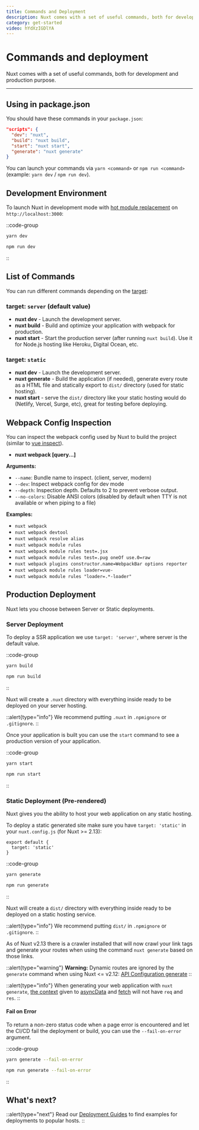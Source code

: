 ```yaml
---
title: Commands and Deployment
description: Nuxt comes with a set of useful commands, both for development and production purpose.
category: get-started
video: hYdXzIGDlYA
---
```

# Commands and deployment

Nuxt comes with a set of useful commands, both for development and production purpose.

---

## Using in package.json

You should have these commands in your `package.json`:

```json
"scripts": {
  "dev": "nuxt",
  "build": "nuxt build",
  "start": "nuxt start",
  "generate": "nuxt generate"
}
```

You can launch your commands via `yarn <command>` or `npm run <command>` (example: `yarn dev` / `npm run dev`).

## Development Environment

To launch Nuxt in development mode with [hot module replacement](https://webpack.js.org/concepts/hot-module-replacement/) on `http://localhost:3000`:



::code-group
```bash [Yarn]
yarn dev
```
```bash [NPM]
npm run dev
```
::

## List of Commands

You can run different commands depending on the [target](/___documentation___features/deployment-targets):

### target: `server` (default value)

- **nuxt dev** - Launch the development server.
- **nuxt build** - Build and optimize your application with webpack for production.
- **nuxt start** - Start the production server (after running `nuxt build`). Use it for Node.js hosting like Heroku, Digital Ocean, etc.

### target: `static`

- **nuxt dev** - Launch the development server.
- **nuxt generate** - Build the application (if needed), generate every route as a HTML file and statically export to `dist/` directory (used for static hosting).
- **nuxt start** - serve the `dist/` directory like your static hosting would do (Netlify, Vercel, Surge, etc), great for testing before deploying.

## Webpack Config Inspection

You can inspect the webpack config used by Nuxt to build the project (similar to [vue inspect](https://cli.vuejs.org/guide/webpack.html#inspecting-the-project-s-webpack-config)).

- **nuxt webpack [query...]**

**Arguments:**

- `--name`: Bundle name to inspect. (client, server, modern)
- `--dev`: Inspect webpack config for dev mode
- `--depth`: Inspection depth. Defaults to 2 to prevent verbose output.
- `--no-colors`: Disable ANSI colors (disabled by default when TTY is not available or when piping to a file)

**Examples:**

- `nuxt webpack`
- `nuxt webpack devtool`
- `nuxt webpack resolve alias`
- `nuxt webpack module rules`
- `nuxt webpack module rules test=.jsx`
- `nuxt webpack module rules test=.pug oneOf use.0=raw`
- `nuxt webpack plugins constructor.name=WebpackBar options reporter`
- `nuxt webpack module rules loader=vue-`
- `nuxt webpack module rules "loader=.*-loader"`

## Production Deployment

Nuxt lets you choose between Server or Static deployments.

### Server Deployment

To deploy a SSR application we use `target: 'server'`, where server is the default value.

::code-group
```bash [Yarn]
yarn build
```
```bash [NPM]
npm run build
```
::

Nuxt will create a `.nuxt` directory with everything inside ready to be deployed on your server hosting.

::alert{type="info"}
We recommend putting `.nuxt` in `.npmignore` or `.gitignore`.
::

Once your application is built you can use the `start` command to see a production version of your application.

::code-group
```bash [Yarn]
yarn start
```
```bash [NPM]
npm run start
```
::

### Static Deployment (Pre-rendered)

Nuxt gives you the ability to host your web application on any static hosting.

To deploy a static generated site make sure you have `target: 'static'` in your `nuxt.config.js` (for Nuxt >= 2.13):

```js{}[nuxt.config.js]
export default {
  target: 'static'
}
```

::code-group
```bash [Yarn]
yarn generate
```
```bash [NPM]
npm run generate
```
::

Nuxt will create a `dist/` directory with everything inside ready to be deployed on a static hosting service.

::alert{type="info"}
We recommend putting `dist/` in `.npmignore` or `.gitignore`.
::

As of Nuxt v2.13 there is a crawler installed that will now crawl your link tags and generate your routes when using the command `nuxt generate` based on those links.


::alert{type="warning"}
**Warning:** Dynamic routes are ignored by the `generate` command when using Nuxt <= v2.12: [API Configuration generate](/___documentation___configuration-glossary/configuration-generate)
::

::alert{type="info"}
When generating your web application with `nuxt generate`, [the context](/___documentation___internals-glossary/context) given to [asyncData](/___documentation___features/data-fetching#async-data) and [fetch](/___documentation___features/data-fetching#the-fetch-hook) will not have `req` and `res`.
::

#### **Fail on Error**

To return a non-zero status code when a page error is encountered and let the CI/CD fail the deployment or build, you can use the `--fail-on-error` argument.

::code-group
```bash [Yarn]
yarn generate --fail-on-error
```
```bash [NPM]
npm run generate --fail-on-error
```
::

## What's next?

::alert{type="next"}
Read our [Deployment Guides](/deployments) to find examples for deployments to popular hosts.
::
